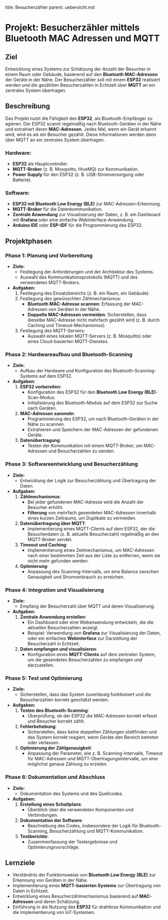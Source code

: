 title: Besucherzähler
parent: uebersicht.md

# Projekt: Besucherzähler mittels Bluetooth MAC Adressen und MQTT

## Ziel
Entwicklung eines Systems zur Schätzung der Anzahl der Besucher in einem Raum oder Gebäude, basierend auf den **Bluetooth MAC-Adressen** der Geräte in der Nähe. Der Besucherzähler soll mit einem **ESP32** realisiert werden und die gezählten Besucherzahlen in Echtzeit über **MQTT** an ein zentrales System übertragen.

## Beschreibung

Das Projekt nutzt die Fähigkeit des **ESP32**, als Bluetooth-Empfänger zu agieren. Der ESP32 scannt regelmäßig nach Bluetooth-Geräten in der Nähe und extrahiert deren **MAC-Adressen**. Jedes Mal, wenn ein Gerät erkannt wird, wird es als ein Besucher gezählt. Diese Informationen werden dann über MQTT an ein zentrales System übertragen.

### Hardware:
- **ESP32** als Hauptcontroller.
- **MQTT-Broker** (z. B. Mosquitto, HiveMQ) zur Kommunikation.
- **Power Supply** für den ESP32 (z. B. USB-Stromversorgung oder Batterie).

### Software:
- **ESP32 mit Bluetooth Low Energy (BLE)** zur MAC-Adressen-Erkennung.
- **MQTT-Broker** für die Datenkommunikation.
- **Zentrale Anwendung** zur Visualisierung der Daten, z. B. ein Dashboard mit **Grafana** oder eine einfache Webinterface-Anwendung.
- **Arduino IDE** oder **ESP-IDF** für die Programmierung des ESP32.

## Projektphasen

### **Phase 1: Planung und Vorbereitung**
- **Ziele:**
  - Festlegung der Anforderungen und der Architektur des Systems.
  - Auswahl des Kommunikationsprotokolls (MQTT) und des verwendeten MQTT-Brokers.
- **Aufgaben:**
  1. Festlegung des Einsatzbereichs (z. B. ein Raum, ein Gebäude).
  2. Festlegung des gewünschten Zählmechanismus:
     - **Bluetooth MAC-Adresse scannen**: Erfassung der MAC-Adressen von Geräten in der Nähe.
     - **Doppelte MAC-Adressen vermeiden**: Sicherstellen, dass dieselbe MAC-Adresse nicht mehrfach gezählt wird (z. B. durch Caching und Timeout-Mechanismus).
  3. Festlegung des MQTT-Servers:
     - Auswahl eines lokalen MQTT-Servers (z. B. Mosquitto) oder eines Cloud-basierten MQTT-Dienstes.

### **Phase 2: Hardwareaufbau und Bluetooth-Scanning**
- **Ziele:**
  - Aufbau der Hardware und Konfiguration des Bluetooth-Scanning-Systems auf dem ESP32.
- **Aufgaben:**
  1. **ESP32 vorbereiten**:
     - Konfiguration des ESP32 für den **Bluetooth Low Energy (BLE)**-Scan-Modus.
     - Initialisierung des Bluetooth-Moduls auf dem ESP32 zur Suche nach Geräten.
  2. **MAC-Adressen sammeln**:
     - Programmierung des ESP32, um nach Bluetooth-Geräten in der Nähe zu scannen.
     - Extrahieren und Speichern der MAC-Adressen der gefundenen Geräte.
  3. **Datenübertragung**:
     - Testen der Kommunikation mit einem MQTT-Broker, um MAC-Adressen und Besucherzahlen zu senden.

### **Phase 3: Softwareentwicklung und Besucherzählung**
- **Ziele:**
  - Entwicklung der Logik zur Besucherzählung und Übertragung der Daten.
- **Aufgaben:**
  1. **Zählmechanismus**:
     - Bei jeder gefundenen MAC-Adresse wird die Anzahl der Besucher erhöht.
     - **Filterung** von mehrfach gesendeten MAC-Adressen innerhalb eines kurzen Zeitraums, um Duplikate zu vermeiden.
  2. **Datenübertragung über MQTT**:
     - Implementierung eines MQTT-Clients auf dem ESP32, der die Besucherdaten (z. B. aktuelle Besucherzahl) regelmäßig an den MQTT-Broker sendet.
  3. **Timeout und Caching**:
     - Implementierung eines Zeitmechanismus, um MAC-Adressen nach einer bestimmten Zeit aus der Liste zu entfernen, wenn sie nicht mehr gefunden werden.
  4. **Optimierung**:
     - Anpassung des Scanning-Intervalls, um eine Balance zwischen Genauigkeit und Stromverbrauch zu erreichen.

### **Phase 4: Integration und Visualisierung**
- **Ziele:**
  - Empfang der Besucherzahl über MQTT und deren Visualisierung.
- **Aufgaben:**
  1. **Zentrale Anwendung erstellen**:
     - Ein Dashboard oder eine Webanwendung entwickeln, die die aktuellen Besucherzahlen anzeigt.
     - Beispiel: Verwendung von **Grafana** zur Visualisierung der Daten, oder ein einfaches **Webinterface** zur Darstellung der Besucherzahl in Echtzeit.
  2. **Daten empfangen und visualisieren**:
     - Konfiguration eines **MQTT-Clients** auf dem zentralen System, um die gesendeten Besucherzahlen zu empfangen und darzustellen.

### **Phase 5: Test und Optimierung**
- **Ziele:**
  - Sicherstellen, dass das System zuverlässig funktioniert und die Besucherzahlen korrekt geschätzt werden.
- **Aufgaben:**
  1. **Testen des Bluetooth-Scanning**:
     - Überprüfung, ob der ESP32 die MAC-Adressen korrekt erfasst und Besucher korrekt zählt.
  2. **Fehlerbehebung**:
     - Sicherstellen, dass keine doppelten Zählungen stattfinden und das System korrekt reagiert, wenn Geräte den Bereich betreten oder verlassen.
  3. **Optimierung der Zählgenauigkeit**:
     - Anpassung der Parameter, wie z. B. Scanning-Intervalle, Timeout für MAC-Adressen und MQTT-Übertragungsintervalle, um eine möglichst genaue Zählung zu erzielen.

### **Phase 6: Dokumentation und Abschluss**
- **Ziele:**
  - Dokumentation des Systems und des Quellcodes.
- **Aufgaben:**
  1. **Erstellung eines Schaltplans**:
     - Überblick über die verwendeten Komponenten und Verbindungen.
  2. **Dokumentation der Software**:
     - Beschreibung des Codes, insbesondere der Logik für Bluetooth-Scanning, Besucherzählung und MQTT-Kommunikation.
  3. **Testberichte**:
     - Zusammenfassung der Testergebnisse und Optimierungsvorschläge.

## Lernziele
- Verständnis der Funktionsweise von **Bluetooth Low Energy (BLE)** zur Erkennung von Geräten in der Nähe.
- Implementierung eines **MQTT-basierten Systems** zur Übertragung von Daten in Echtzeit.
- Entwicklung eines Besucherzählmechanismus basierend auf **MAC-Adressen** und deren Schätzung.
- Einführung in die Nutzung des **ESP32** für drahtlose Kommunikation und die Implementierung von IoT-Systemen.
